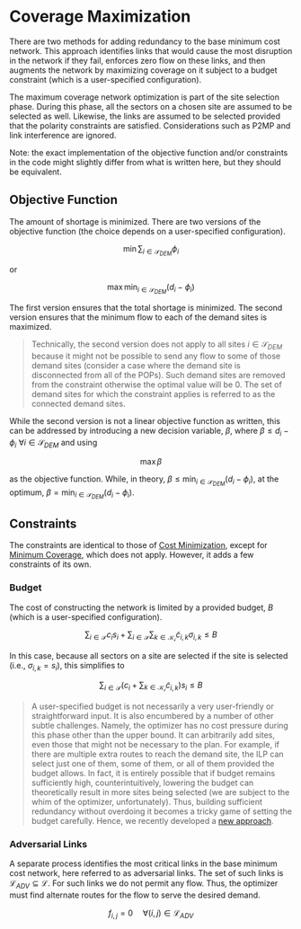 # Coverage Maximization

There are two methods for adding redundancy to the base minimum cost network.
This approach identifies links that would cause the most disruption in the
network if they fail, enforces zero flow on these links, and then augments the
network by maximizing coverage on it subject to a budget constraint (which is a
user-specified configuration).

The maximum coverage network optimization is part of the site selection phase.
During this phase, all the sectors on a chosen site are assumed to be selected
as well. Likewise, the links are assumed to be selected provided that the
polarity constraints are satisfied. Considerations such as P2MP and link
interference are ignored.

Note: the exact implementation of the objective function and/or constraints in
the code might slightly differ from what is written here, but they should be
equivalent.

## Objective Function

The amount of shortage is minimized. There are two versions of the objective
function (the choice depends on a user-specified configuration).

$$
\min\sum_{i \in \mathcal{S}_{DEM}} \phi_i
$$

or

$$
\max\min_{i \in \mathcal{S}_{DEM}} \left (d_i - \phi_i \right)
$$

The first version ensures that the total shortage is minimized. The second
version ensures that the minimum flow to each of the demand sites is maximized.

> Technically, the second version does not apply to all sites
$i \in \mathcal{S}_{DEM}$ because it might not be possible to send any flow to
some of those demand sites (consider a case where the demand site is
disconnected from all of the POPs). Such demand sites are removed from the
constraint otherwise the optimal value will be $0$. The set of demand sites for
which the constraint applies is referred to as the connected demand sites.

While the second version is not a linear objective function as written, this
can be addressed by introducing a new decision variable, $\beta$, where
$\beta \leq d_i - \phi_i$ $\forall i \in \mathcal{S}_{DEM}$ and using

$$
\max\beta
$$

as the objective function. While, in theory,
$\beta \leq \min_{i \in \mathcal{S}_{DEM}} \left (d_i - \phi_i \right)$,
at the optimum,
$\beta = \min_{i \in \mathcal{S}_{DEM}} \left (d_i - \phi_i \right)$.

## Constraints

The constraints are identical to those of
[Cost Minimization](Cost_Minimization.md#constraints), except for
[Minimum Coverage](Cost_Minimization.md#minimum-coverage), which does not
apply. However, it adds a few constraints of its own.

### Budget

The cost of constructing the network is limited by a provided budget, $B$ (which is
a user-specified configuration).

$$
\sum_{i \in \mathcal{S}} {c_i s_i} + \sum_{i \in \mathcal{S}}\sum_{k \in \mathcal{K_i}}{\tilde{c}_{i,k} \sigma_{i,k}} \leq B
$$

In this case, because all sectors on a site are selected if the site is
selected (i.e., $\sigma_{i,k}=s_i$), this simplifies to

$$
\sum_{i \in \mathcal{S}}\left (c_i + \sum_{k \in \mathcal{K_i}}{\tilde{c}_{i,k}} \right) s_i \leq B
$$

> A user-specified budget is not necessarily a very user-friendly or
straightforward input. It is also encumbered by a number of other subtle
challenges. Namely, the optimizer has no cost pressure during this phase other
than the upper bound. It can arbitrarily add sites, even those that might not
be necessary to the plan. For example, if there are multiple extra routes to
reach the demand site, the ILP can select just one of them, some of them, or
all of them provided the budget allows. In fact, it is entirely possible that
if budget remains sufficiently high, counterintuitively, lowering the budget
can theoretically result in more sites being selected (we are subject to the
whim of the optimizer, unfortunately). Thus, building sufficient redundancy
without overdoing it becomes a tricky game of setting the budget carefully.
Hence, we recently developed a [new approach](Redundancy_Optimization.md).

### Adversarial Links

A separate process identifies the most critical links in the base minimum cost
network, here referred to as adversarial links. The set of such links is
$\mathcal{L}_{ADV} \subseteq \mathcal{L}$. For such links we do not permit any
flow. Thus, the optimizer must find alternate routes for the flow to serve the
desired demand.

$$
f_{i,j} = 0\; \; \; \; \; \forall (i,j) \in \mathcal{L}_{ADV}
$$

